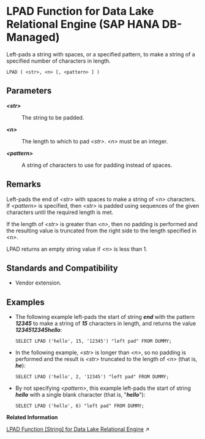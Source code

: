 <!-- loio64302f89b4d04a0fae9e59e8530f27fe -->

# LPAD Function for Data Lake Relational Engine \(SAP HANA DB-Managed\)

Left-pads a string with spaces, or a specified pattern, to make a string of a specified number of characters in length.



```
LPAD ( <str>, <n> [, <pattern> ] )
```



<a name="loio64302f89b4d04a0fae9e59e8530f27fe__section_t1z_mvg_trb"/>

## Parameters


<dl>
<dt><b>

*<str\>*

</b></dt>
<dd>

The string to be padded.



</dd><dt><b>

*<n\>*

</b></dt>
<dd>

The length to which to pad *<str\>*. *<n\>* must be an integer.



</dd><dt><b>

*<pattern\>*

</b></dt>
<dd>

A string of characters to use for padding instead of spaces.



</dd>
</dl>



<a name="loio64302f89b4d04a0fae9e59e8530f27fe__section_m3n_nvg_trb"/>

## Remarks

Left-pads the end of *<str\>* with spaces to make a string of *<n\>* characters. If *<pattern\>* is specified, then *<str\>* is padded using sequences of the given characters until the required length is met.

If the length of *<str\>* is greater than *<n\>*, then no padding is performed and the resulting value is truncated from the right side to the length specified in *<n\>*.

LPAD returns an empty string value if *<n\>* is less than 1.



<a name="loio64302f89b4d04a0fae9e59e8530f27fe__section_slg_mqh_trb"/>

## Standards and Compatibility

-   Vendor extension.




<a name="loio64302f89b4d04a0fae9e59e8530f27fe__section_fbc_qvg_trb"/>

## Examples

-   The following example left-pads the start of string ***end*** with the pattern ***12345*** to make a string of ***15*** characters in length, and returns the value ***1234512345hello***:

    ```
    SELECT LPAD ('hello', 15, '12345') "left pad" FROM DUMMY;
    ```

-   In the following example, *<str\>* is longer than *<n\>*, so no padding is performed and the result is *<str\>* truncated to the length of *<n\>* \(that is, ***he***\):

    ```
    SELECT LPAD ('hello', 2, '12345') "left pad" FROM DUMMY;
    ```

-   By not specifying *<pattern\>*, this example left-pads the start of string ***hello*** with a single blank character \(that is, "***hello***"\):

    ```
    SELECT LPAD ('hello', 6) "left pad" FROM DUMMY;
    ```


**Related Information**  


[LPAD Function [String] for Data Lake Relational Engine](https://help.sap.com/viewer/19b3964099384f178ad08f2d348232a9/2023_1_QRC/en-US/7bf4b4293b56487bbabf9c2f3d01b364.html "Left-pads a string with spaces, or a specified pattern, to make a string of a specified number of characters in length.") :arrow_upper_right:

